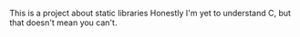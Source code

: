 This is a project about static libraries 
Honestly I'm yet to understand C, but that doesn't mean you can't.
